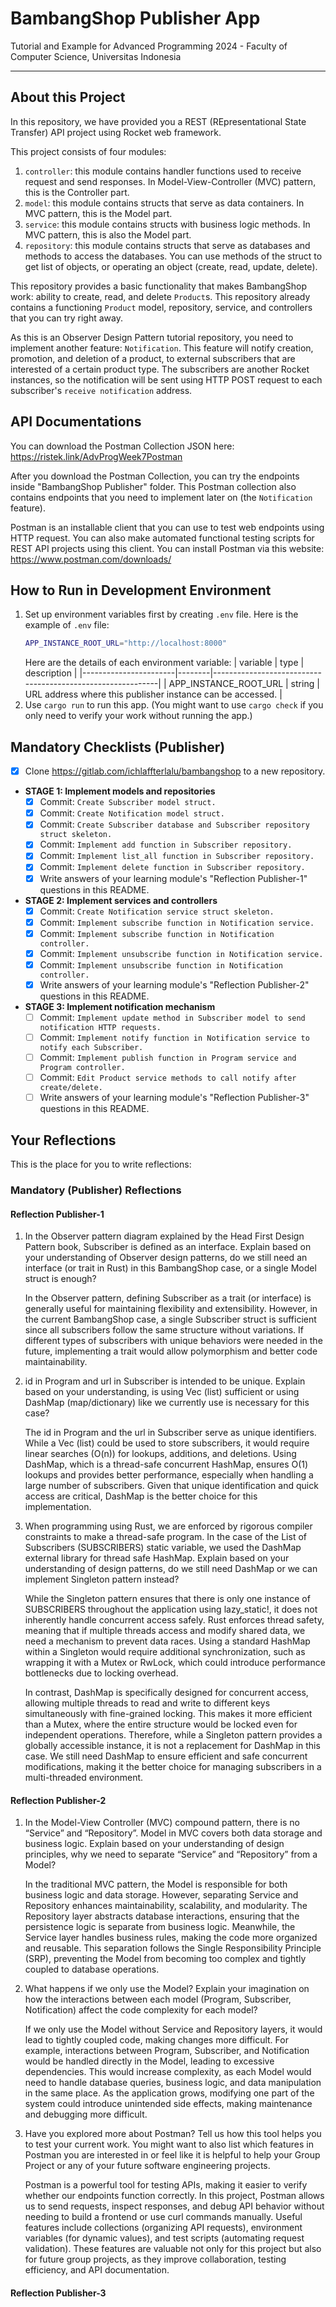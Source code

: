 # BambangShop Publisher App
Tutorial and Example for Advanced Programming 2024 - Faculty of Computer Science, Universitas Indonesia

---

## About this Project
In this repository, we have provided you a REST (REpresentational State Transfer) API project using Rocket web framework.

This project consists of four modules:
1.  `controller`: this module contains handler functions used to receive request and send responses.
    In Model-View-Controller (MVC) pattern, this is the Controller part.
2.  `model`: this module contains structs that serve as data containers.
    In MVC pattern, this is the Model part.
3.  `service`: this module contains structs with business logic methods.
    In MVC pattern, this is also the Model part.
4.  `repository`: this module contains structs that serve as databases and methods to access the databases.
    You can use methods of the struct to get list of objects, or operating an object (create, read, update, delete).

This repository provides a basic functionality that makes BambangShop work: ability to create, read, and delete `Product`s.
This repository already contains a functioning `Product` model, repository, service, and controllers that you can try right away.

As this is an Observer Design Pattern tutorial repository, you need to implement another feature: `Notification`.
This feature will notify creation, promotion, and deletion of a product, to external subscribers that are interested of a certain product type.
The subscribers are another Rocket instances, so the notification will be sent using HTTP POST request to each subscriber's `receive notification` address.

## API Documentations

You can download the Postman Collection JSON here: https://ristek.link/AdvProgWeek7Postman

After you download the Postman Collection, you can try the endpoints inside "BambangShop Publisher" folder.
This Postman collection also contains endpoints that you need to implement later on (the `Notification` feature).

Postman is an installable client that you can use to test web endpoints using HTTP request.
You can also make automated functional testing scripts for REST API projects using this client.
You can install Postman via this website: https://www.postman.com/downloads/

## How to Run in Development Environment
1.  Set up environment variables first by creating `.env` file.
    Here is the example of `.env` file:
    ```bash
    APP_INSTANCE_ROOT_URL="http://localhost:8000"
    ```
    Here are the details of each environment variable:
    | variable              | type   | description                                                |
    |-----------------------|--------|------------------------------------------------------------|
    | APP_INSTANCE_ROOT_URL | string | URL address where this publisher instance can be accessed. |
2.  Use `cargo run` to run this app.
    (You might want to use `cargo check` if you only need to verify your work without running the app.)

## Mandatory Checklists (Publisher)
-   [x] Clone https://gitlab.com/ichlaffterlalu/bambangshop to a new repository.
-   **STAGE 1: Implement models and repositories**
    -   [x] Commit: `Create Subscriber model struct.`
    -   [x] Commit: `Create Notification model struct.`
    -   [x] Commit: `Create Subscriber database and Subscriber repository struct skeleton.`
    -   [x] Commit: `Implement add function in Subscriber repository.`
    -   [x] Commit: `Implement list_all function in Subscriber repository.`
    -   [x] Commit: `Implement delete function in Subscriber repository.`
    -   [x] Write answers of your learning module's "Reflection Publisher-1" questions in this README.
-   **STAGE 2: Implement services and controllers**
    -   [x] Commit: `Create Notification service struct skeleton.`
    -   [x] Commit: `Implement subscribe function in Notification service.`
    -   [x] Commit: `Implement subscribe function in Notification controller.`
    -   [x] Commit: `Implement unsubscribe function in Notification service.`
    -   [x] Commit: `Implement unsubscribe function in Notification controller.`
    -   [x] Write answers of your learning module's "Reflection Publisher-2" questions in this README.
-   **STAGE 3: Implement notification mechanism**
    -   [ ] Commit: `Implement update method in Subscriber model to send notification HTTP requests.`
    -   [ ] Commit: `Implement notify function in Notification service to notify each Subscriber.`
    -   [ ] Commit: `Implement publish function in Program service and Program controller.`
    -   [ ] Commit: `Edit Product service methods to call notify after create/delete.`
    -   [ ] Write answers of your learning module's "Reflection Publisher-3" questions in this README.

## Your Reflections
This is the place for you to write reflections:

### Mandatory (Publisher) Reflections

#### Reflection Publisher-1

1. In the Observer pattern diagram explained by the Head First Design Pattern book, Subscriber is defined as an interface. Explain based on your understanding of Observer design patterns, do we still need an interface (or trait in Rust) in this BambangShop case, or a single Model struct is enough?

    In the Observer pattern, defining Subscriber as a trait (or interface) is generally useful for maintaining flexibility and extensibility. However, in the current BambangShop case, a single Subscriber struct is sufficient since all subscribers follow the same structure without variations. If different types of subscribers with unique behaviors were needed in the future, implementing a trait would allow polymorphism and better code maintainability.

2. id in Program and url in Subscriber is intended to be unique. Explain based on your understanding, is using Vec (list) sufficient or using DashMap (map/dictionary) like we currently use is necessary for this case?

    The id in Program and the url in Subscriber serve as unique identifiers. While a Vec (list) could be used to store subscribers, it would require linear searches (O(n)) for lookups, additions, and deletions. Using DashMap, which is a thread-safe concurrent HashMap, ensures O(1) lookups and provides better performance, especially when handling a large number of subscribers. Given that unique identification and quick access are critical, DashMap is the better choice for this implementation.

3. When programming using Rust, we are enforced by rigorous compiler constraints to make a thread-safe program. In the case of the List of Subscribers (SUBSCRIBERS) static variable, we used the DashMap external library for thread safe HashMap. Explain based on your understanding of design patterns, do we still need DashMap or we can implement Singleton pattern instead?

    While the Singleton pattern ensures that there is only one instance of SUBSCRIBERS throughout the application using lazy_static!, it does not inherently handle concurrent access safely. Rust enforces thread safety, meaning that if multiple threads access and modify shared data, we need a mechanism to prevent data races. Using a standard HashMap within a Singleton would require additional synchronization, such as wrapping it with a Mutex or RwLock, which could introduce performance bottlenecks due to locking overhead.

    In contrast, DashMap is specifically designed for concurrent access, allowing multiple threads to read and write to different keys simultaneously with fine-grained locking. This makes it more efficient than a Mutex<HashMap>, where the entire structure would be locked even for independent operations. Therefore, while a Singleton pattern provides a globally accessible instance, it is not a replacement for DashMap in this case. We still need DashMap to ensure efficient and safe concurrent modifications, making it the better choice for managing subscribers in a multi-threaded environment.

#### Reflection Publisher-2

1. In the Model-View Controller (MVC) compound pattern, there is no “Service” and “Repository”. Model in MVC covers both data storage and business logic. Explain based on your understanding of design principles, why we need to separate “Service” and “Repository” from a Model?

    In the traditional MVC pattern, the Model is responsible for both business logic and data storage. However, separating Service and Repository enhances maintainability, scalability, and modularity. The Repository layer abstracts database interactions, ensuring that the persistence logic is separate from business logic. Meanwhile, the Service layer handles business rules, making the code more organized and reusable. This separation follows the Single Responsibility Principle (SRP), preventing the Model from becoming too complex and tightly coupled to database operations.

2. What happens if we only use the Model? Explain your imagination on how the interactions between each model (Program, Subscriber, Notification) affect the code complexity for each model?

    If we only use the Model without Service and Repository layers, it would lead to tightly coupled code, making changes more difficult. For example, interactions between Program, Subscriber, and Notification would be handled directly in the Model, leading to excessive dependencies. This would increase complexity, as each Model would need to handle database queries, business logic, and data manipulation in the same place. As the application grows, modifying one part of the system could introduce unintended side effects, making maintenance and debugging more difficult.

3. Have you explored more about Postman? Tell us how this tool helps you to test your current work. You might want to also list which features in Postman you are interested in or feel like it is helpful to help your Group Project or any of your future software engineering projects.

    Postman is a powerful tool for testing APIs, making it easier to verify whether our endpoints function correctly. In this project, Postman allows us to send requests, inspect responses, and debug API behavior without needing to build a frontend or use curl commands manually. Useful features include collections (organizing API requests), environment variables (for dynamic values), and test scripts (automating request validation). These features are valuable not only for this project but also for future group projects, as they improve collaboration, testing efficiency, and API documentation.
    
#### Reflection Publisher-3
